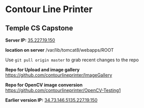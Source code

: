 # Contour Line Printer


## Temple CS Capstone

**Server IP:**   [35.227.19.150](http://35.227.19.150)


**location on server** /var/lib/tomcat8/webapps/ROOT


Use `git pull origin master` to grab recent changes to the repo


**Repo for Upload and image gallery** https://github.com/contourlineprinter/ImageGallery

**Repo for OpenCV image conversion** https://github.com/contourlineprinter/OpenCV-Testing1

**Earlier version IP:** [34.73.146.5135.227.19.150](34.73.146.51)
